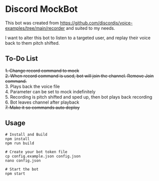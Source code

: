 # Discord MockBot

This bot was created from https://github.com/discordjs/voice-examples/tree/main/recorder and suited to my needs.

I want to alter this bot to listen to a targeted user, and replay their voice back to them pitch shifted.

## To-Do List

~~1. Change record command to mock~~\
~~2. When record command is used, bot will join the channel. Remove Join command.~~\
3. Plays back the voice file\
4. Parameter can be set to mock indefinitely\
5. Recording is pitch shifted and sped up, then bot plays back recording\
6. Bot leaves channel after playback\
~~7. Make it so commands auto deploy~~


## Usage

```
# Install and Build
npm install
npm run build

# Create your bot token file
cp config.example.json config.json
nano config.json

# Start the bot
npm start
```
